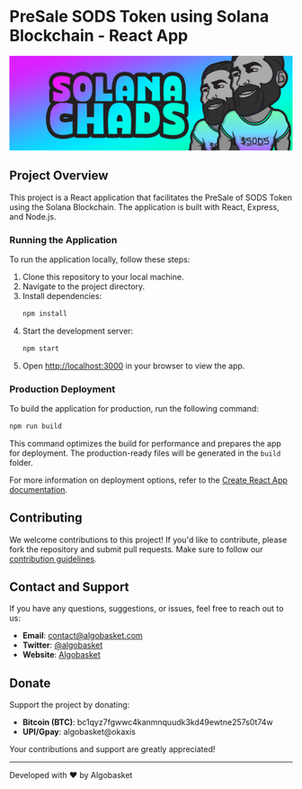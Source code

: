 # PreSale SODS Token using Solana Blockchain - React App

![SODS Token](https://raw.githubusercontent.com/algobasket/SODS/main/public/images/Twitter-Header/t1.png)

## Project Overview

This project is a React application that facilitates the PreSale of SODS Token using the Solana Blockchain. The application is built with React, Express, and Node.js.

### Running the Application

To run the application locally, follow these steps:

1. Clone this repository to your local machine.
2. Navigate to the project directory.
3. Install dependencies:
   ```bash
   npm install
   ```
4. Start the development server:
   ```bash
   npm start
   ```
5. Open [http://localhost:3000](http://localhost:3000) in your browser to view the app.

### Production Deployment

To build the application for production, run the following command:
```bash
npm run build
```
This command optimizes the build for performance and prepares the app for deployment. The production-ready files will be generated in the `build` folder.

For more information on deployment options, refer to the [Create React App documentation](https://facebook.github.io/create-react-app/docs/deployment).

## Contributing

We welcome contributions to this project! If you'd like to contribute, please fork the repository and submit pull requests. Make sure to follow our [contribution guidelines](CONTRIBUTING.md).

## Contact and Support

If you have any questions, suggestions, or issues, feel free to reach out to us:

- **Email**: contact@algobasket.com
- **Twitter**: [@algobasket](https://twitter.com/algobasket)
- **Website**: [Algobasket](https://algobasket.com)

## Donate

Support the project by donating:

- **Bitcoin (BTC)**: bc1qyz7fgwwc4kanmnquudk3kd49ewtne257s0t74w
- **UPI/Gpay**: algobasket@okaxis

Your contributions and support are greatly appreciated!

---

Developed with ❤️ by Algobasket
